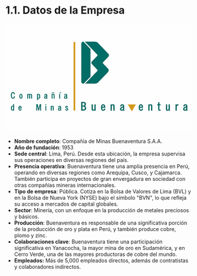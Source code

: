 # 1.1. Datos de la Empresa
![Logo](../Imagenes/logo.png)
- **Nombre completo**: Compañía de Minas Buenaventura S.A.A.
- **Año de fundación**: 1953
- **Sede central**: Lima, Perú. Desde esta ubicación, la empresa supervisa sus operaciones en diversas regiones del país.
- **Presencia operativa**: Buenaventura tiene una amplia presencia en Perú, operando en diversas regiones como Arequipa, Cusco, y Cajamarca. También participa en proyectos de gran envergadura en sociedad con otras compañías mineras internacionales.
- **Tipo de empresa**: Pública. Cotiza en la Bolsa de Valores de Lima (BVL) y en la Bolsa de Nueva York (NYSE) bajo el símbolo "BVN", lo que refleja su acceso a mercados de capital globales.
- **Sector**: Minería, con un enfoque en la producción de metales preciosos y básicos.
- **Producción**: Buenaventura es responsable de una significativa porción de la producción de oro y plata en Perú, y también produce cobre, plomo y zinc.
- **Colaboraciones clave**: Buenaventura tiene una participación significativa en Yanacocha, la mayor mina de oro en Sudamérica, y en Cerro Verde, una de las mayores productoras de cobre del mundo.
- **Empleados:** Más de 5,000 empleados directos, además de contratistas y colaboradores indirectos.